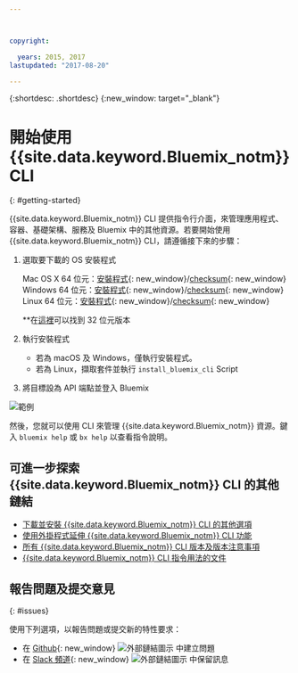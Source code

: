 ```yaml
---



copyright:

  years: 2015, 2017
lastupdated: "2017-08-20"

---
```



{:shortdesc: .shortdesc}
{:new_window: target="_blank"}


# 開始使用 {{site.data.keyword.Bluemix_notm}} CLI
{: #getting-started}

{{site.data.keyword.Bluemix_notm}} CLI 提供指令行介面，來管理應用程式、容器、基礎架構、服務及 Bluemix 中的其他資源。若要開始使用 {{site.data.keyword.Bluemix_notm}} CLI，請遵循接下來的步驟：

1. 選取要下載的 OS 安裝程式
   
   Mac OS X 64 位元：[安裝程式](https://clis.ng.bluemix.net/download/bluemix-cli/latest/osx){: new_window}/[checksum](https://clis.ng.bluemix.net/download/bluemix-cli/latest/osx/checksum){: new_window} <br>
   Windows 64 位元：[安裝程式](https://clis.ng.bluemix.net/download/bluemix-cli/latest/win64){: new_window}/[checksum](https://clis.ng.bluemix.net/download/bluemix-cli/latest/win64/checksum){: new_window} <br>
   Linux 64 位元：[安裝程式](https://clis.ng.bluemix.net/download/bluemix-cli/latest/linux64){: new_window}/[checksum](https://clis.ng.bluemix.net/download/bluemix-cli/latest/linux64/checksum){: new_window} <br>
  
   **在[這裡](all_versions.html)可以找到 32 位元版本

1. 執行安裝程式
   * 若為 macOS 及 Windows，僅執行安裝程式。
   * 若為 Linux，擷取套件並執行 `install_bluemix_cli` Script

1. 將目標設為 API 端點並登入 Bluemix

  ![範例](example.gif)


然後，您就可以使用 CLI 來管理 {{site.data.keyword.Bluemix_notm}} 資源。鍵入 `bluemix help` 或 `bx help` 以查看指令說明。 

## 可進一步探索 {{site.data.keyword.Bluemix_notm}} CLI 的其他鏈結

* [下載並安裝 {{site.data.keyword.Bluemix_notm}} CLI 的其他選項](download_cli.html)
* [使用外掛程式延伸 {{site.data.keyword.Bluemix_notm}} CLI 功能](extend_cli.html)
* [所有 {{site.data.keyword.Bluemix_notm}} CLI 版本及版本注意事項](all_versions.html)
* [{{site.data.keyword.Bluemix_notm}} CLI 指令用法的文件](bx_cli.html)


## 報告問題及提交意見
{: #issues}

使用下列選項，以報告問題或提交新的特性要求：
 * 在 [Github](https://github.com/IBM-Bluemix/bluemix-cli-release/issues){: new_window} ![外部鏈結圖示](../../../icons/launch-glyph.svg) 中建立問題
 * 在 [Slack 頻道](https://dwopen.slack.com/messages/bluemix-cli/){: new_window} ![外部鏈結圖示](../../../icons/launch-glyph.svg) 中保留訊息



